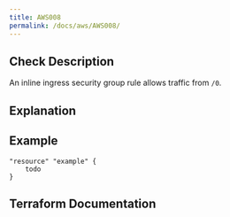 ```yaml
---
title: AWS008
permalink: /docs/aws/AWS008/
---
```



## Check Description

An inline ingress security group rule allows traffic from `/0`.

## Explanation

## Example

```
"resource" "example" {
	todo
}
```

## Terraform Documentation
